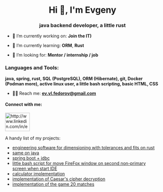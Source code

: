 <h1 align="center"> Hi 👋, I'm Evgeny </h1>
<h3 align="center"> java backend developer, a little rust </h3>

- 🔭 I’m currently working on: **Join the IT)**

- 🌱 I’m currently learning: **ORM**, **Rust**

- 🤝 I’m looking for: **Mentor / internship / job**

<h3 align="left">Languages and Tools:</h3>

**java, spring, rust, SQL (PostgreSQL), ORM (Hibernate), git, Docker (Podman more), active linux user, a little bash scripting, basic HTML, CSS**

- 👨‍💻 Reach me: **ev.vl.fedorov@gmail.com**

<h4 align="left"> Connect with me: </h4>
<p align="left">
<a href="https://www.linkedin.com/in/evgeny-fedorov-3ba2b1232" target="blank"> <img align="center" src="https://upload.wikimedia.org/wikipedia/commons/a/aa/LinkedIn_2021.svg" alt="http://www.linkedin.com/in/evgeny-fedorov-3ba2b1232" height="60" width="80"/></a>
</p>



A handy list of my projects:

+ [engineering software for dimensioning with tolerances and fits on rust](https://github.com/EvVlF/tolerance-rs)
+ [same on java](https://github.com/EvVlF/Tolerance)
+ [spring boot + jdbc](https://github.com/EvVlF/java-jdbc-template)
+ [little bash script for move FireFox window on second non-primary screen when start IDE](https://github.com/EvVlF/moveFirefox)
+ [calculator implementation](https://github.com/EvVlF/CalcuLate)
+ [implementation of Caesar's cipher decryption](https://github.com/EvVlF/Caesar-s-cipher/tree/main/src/com/EvDroid)
+ [implementation of the game 20 matches](https://github.com/EvVlF/20-pain-in-the/tree/main/src/com/EvDroid)
